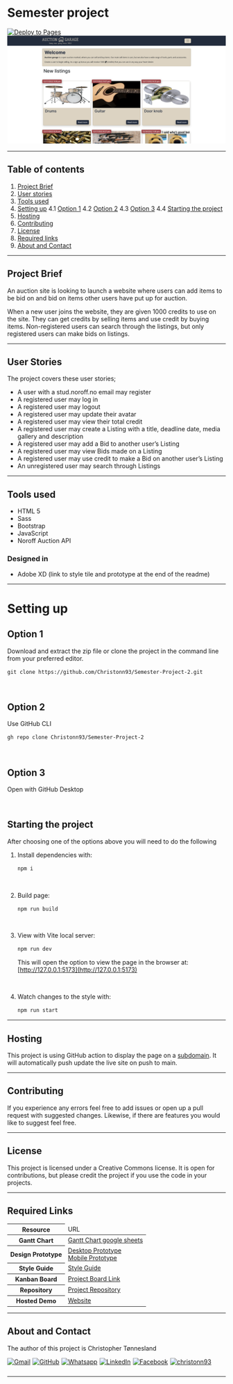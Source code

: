 # Semester project
[![Deploy to Pages](https://github.com/Christonn93/Semester-Project-2/actions/workflows/static.yml/badge.svg)](https://github.com/Christonn93/Semester-Project-2/actions/workflows/static.yml)
![Website image](./src/assets/landingPageImage.png)

------

## Table of contents

1. [Project Brief](#project-brief)
2. [User stories](#user-stories)
3. [Tools used](#tools-used)
4. [Setting up](#setting-up)
  4.1 [Option 1](#option-1)
  4.2 [Option 2](#option-2)
  4.3 [Option 3](#option-3)
  4.4 [Starting the project](#starting-the-project)
5. [Hosting](#hosting)
6. [Contributing](#contributing)
7. [License](#license)
8. [Required links](#required-links)
9. [About and Contact](#about-and-contact)

------

## Project Brief

An auction site is looking to launch a website where users can add items to be bid on and bid on items other users have put up for auction.

When a new user joins the website, they are given 1000 credits to use on the site. They can get credits by selling items and use credit by buying items. Non-registered users can search through the listings, but only registered users can make bids on listings.

------

## User Stories

The project covers these user stories;

- A user with a stud.noroff.no email may register
- A registered user may log in
- A registered user may logout
- A registered user may update their avatar
- A registered user may view their total credit
- A registered user may create a Listing with a title, deadline date, media gallery and description
- A registered user may add a Bid to another user’s Listing
- A registered user may view Bids made on a Listing
- A registered user may use credit to make a Bid on another user’s Listing
- An unregistered user may search through Listings

------

## Tools used

- HTML 5
- Sass
- Bootstrap
- JavaScript
- Noroff Auction API

### Designed in

- Adobe XD (link to style tile and prototype at the end of the readme)

------

# Setting up

## Option 1

Download and extract the zip file or clone the project in the command line from your preferred editor.

```md
git clone https://github.com/Christonn93/Semester-Project-2.git
```

</br>

## Option 2

Use GitHub CLI

```md
gh repo clone Christonn93/Semester-Project-2
```

</br>

## Option 3

Open with GitHub Desktop

</br>

## Starting the project

After choosing one of the options above you will need to do the following

1. Install dependencies with:

    ```md
    npm i
    ```

</br>

2. Build page:

    ```md
    npm run build
    ```

</br>

3. View with Vite local server:

    ```md
    npm run dev
    ```

    This will open the option to view the page in the browser at: [http://127.0.0.1:5173](http://127.0.0.1:5173)

</br>

4. Watch changes to the style with:

   ```md
   npm run start
   ```

------

## Hosting

This project is using GitHub action to display the page on a [subdomain](https://auction-garage.christopher-tonnesland.no/). It will automatically push update the live site on push to main.

------

## Contributing

If you experience any errors feel free to add issues or open up a pull request with suggested changes. Likewise, if there are features you would like to suggest feel free.

------

## License

This project is licensed under a Creative Commons license. It is open for contributions, but please credit the project if you use the code in your projects.

------

## Required Links

<table>
  <thead>
    <tr>
      <th>Resource</th>
      <td>URL</td>
    </tr>
  </thead>
  <tbody>
    <tr>
      <th>Gantt Chart</th>
      <td><a href="https://docs.google.com/spreadsheets/d/1RwCNmC_BN5C3aZQhcwQwrIr3TtHjmNffUgCBWtsMbDE/edit#gid=0" target="_blank">Gantt Chart google sheets</a></td>
    </tr>
    <tr>
      <th>Design Prototype</th>
      <td><a href="https://xd.adobe.com/view/86332314-3f35-4ae0-8cff-1c4c1183261d-d360/" target="_blank">Desktop Prototype</a> </br>
      <a href="https://xd.adobe.com/view/d4fb7744-1648-4362-a14d-445f3494c655-81a8/" target="_blank">Mobile Prototype</a></td>
    </tr>
    <tr>
      <th>Style Guide</th>
      <td><a href="https://xd.adobe.com/view/69f09dc7-9e38-47c7-940b-56428cee7374-3ca3/" target="_blank">Style Guide</a></td>
    </tr>
    <tr>
      <th>Kanban Board</th>
      <td><a href="https://trello.com/invite/b/q1EZUyWP/ATTIe5fafbf1bc039f6d13382af9f3fb385aE35FAE4F/semester-project" target="_blank">Project Board Link</a></td>
    </tr>
    <tr>
      <th>Repository</th>
      <td><a href="https://github.com/Christonn93/Semester-Project-2" target="_blank">Project Repository</a></td>
    </tr>
    <tr>
      <th>Hosted Demo</th>
      <td>
        <a href="https://auction-garage.christopher-tonnesland.no/pages/user/dashboard/index.html">Website</a>
      </td>
    </tr>
  </tbody>
</table>

------

## About and Contact

The author of this project is Christopher Tønnesland

<div style="margin-bottom: 25px;">
<div align="center" style="display: flex; gap: 5px; flex-wrap: wrap;">
    <a href="mailto:christopher.tonnesland@gmail.com"><img img src="https://img.shields.io/badge/gmail-%23EA4335.svg?style=plastic&logo=gmail&logoColor=white" alt="Gmail"/></a>
    <a href="https://github.com/christonn"><img src="https://img.shields.io/badge/github-%23181717.svg?style=plastic&logo=github&logoColor=white" alt="GitHub"/></a>
    <a href="https://wa.me/+4745481637"><img src="https://img.shields.io/badge/whatsapp-%2325D366.svg?style=plastic&logo=whatsapp&logoColor=white" alt="Whatsapp"/></a>
    <a href="https://linkedin.com/in/christopher tønnesland"><img src="https://img.shields.io/badge/linkedin-%230A66C2.svg?style=plastic&logo=linkedin&logoColor=white" alt="LinkedIn"/></a>
    <a href="https://www.facebook.com/7oSkaaa"><img src="https://img.shields.io/badge/facebook-%231877F2.svg?style=plastic&logo=facebook&logoColor=white" alt="Facebook"/></a>
    <a href="https://codepen.io/christonn93" target="blank"><img src="https://img.shields.io/badge/Codepen-000000?style=plastic&logo=codepen&logoColor=white" alt="christonn93"/></a>
</div>
</div>

------
